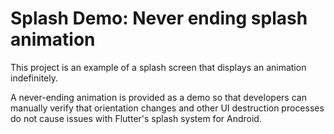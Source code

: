 # Splash Demo: Never ending splash animation

This project is an example of a splash screen that displays an animation indefinitely.

A never-ending animation is provided as a demo so that developers can manually verify that
orientation changes and other UI destruction processes do not cause issues with Flutter's splash
system for Android.
